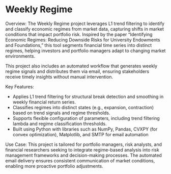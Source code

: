 # Weekly Regime
Overview:
The Weekly Regime project leverages L1 trend filtering to identify and classify economic regimes from market data, capturing shifts in market conditions that impact portfolio risk. Inspired by the paper “Identifying Economic Regimes: Reducing Downside Risks for University Endowments and Foundations,” this tool segments financial time series into distinct regimes, helping investors and portfolio managers adapt to changing market environments.

This project also includes an automated workflow that generates weekly regime signals and distributes them via email, ensuring stakeholders receive timely insights without manual intervention.

Key Features:

- Applies L1 trend filtering for structural break detection and smoothing in weekly financial return series.
- Classifies regimes into distinct states (e.g., expansion, contraction) based on trend signals and regime thresholds.
- Supports flexible configuration of parameters, including trend filtering lambda and regime classification thresholds.
- Built using Python with libraries such as NumPy, Pandas, CVXPY (for convex optimization), Matplotlib, and SMTP for email automation

Use Case:
This project is tailored for portfolio managers, risk analysts, and financial researchers seeking to integrate regime-based analysis into risk management frameworks and decision-making processes. The automated email delivery ensures consistent communication of market conditions, enabling more proactive portfolio adjustments.

